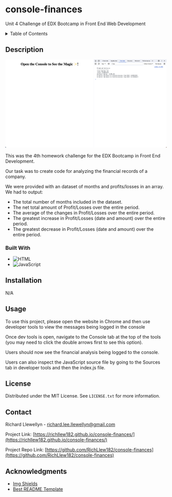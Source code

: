 # console-finances
Unit 4 Challenge of EDX Bootcamp in Front End Web Development



<!-- TABLE OF CONTENTS -->
<details>
  <summary>Table of Contents</summary>
  <ol>
    <li>
      <a href="#description">Description</a>
      <ul>
        <li><a href="#built-with">Built With</a></li>
      </ul>
    </li>
    <li>
        <a href="#installation">Installation</a>
    </li>
    <li><a href="#usage">Usage</a></li>
    <li><a href="#license">License</a></li>
    <li><a href="#contact">Contact</a></li>
    <li><a href="#acknowledgments">Acknowledgments</a></li>
  </ol>
</details>



<!-- ABOUT THE PROJECT -->
## Description

<a href="https://richllew182.github.io/console-finances/">
    <img src="./Images/console-finances-screenshot.png" alt="Richard Llewellyn Console Finances Screenshot">
  </a>

<br>
 <p>This was the 4th homework challenge for the EDX Bootcamp in Front End Development.</p> 

   <p>Our task was to create code for analyzing the financial records of a company. 
</p> 

 <p>We were provided with an dataset of months and profits/losses in an array. We had to output:
</p> 

* The total number of months included in the dataset.
* The net total amount of Profit/Losses over the entire period.
* The average of the changes in Profit/Losses over the entire period.
* The greatest increase in Profit/Losses (date and amount) over the entire period.
* The greatest decrease in Profit/Losses (date and amount) over the entire period.



### Built With


* ![HTML](https://img.shields.io/badge/HTML-239120?style=for-the-badge&logo=html5&logoColor=white)
* ![JavaScript](https://img.shields.io/badge/JavaScript-323330?style=for-the-badge&logo=javascript&logoColor=F7DF1E)






## Installation

N/A

<!-- USAGE EXAMPLES -->
## Usage


<p>To use this project, please open the website in Chrome and then use developer tools to view the messages being logged in the console</p>
<p>Once dev tools is open, navigate to the Console tab at the top of the tools (you may need to click the double arrows first to see this option).</p>
<p>Users should now see the financial analysis being logged to the console.</p>
<p>Users can also inspect the JavaScript source file by going to the Sources tab in developer tools and then the index.js file.</p>


<!-- LICENSE -->
## License

Distributed under the MIT License. See `LICENSE.txt` for more information.





<!-- CONTACT -->
## Contact

Richard Llewellyn - richard.lee.llewellyn@gmail.com 

Project Link: [https://richllew182.github.io/console-finances/](https://richllew182.github.io/console-finances/)

Project Repo Link: [https://github.com/RichLlew182/console-finances](https://github.com/RichLlew182/console-finances)



<!-- ACKNOWLEDGMENTS -->
## Acknowledgments

* [Img Shields](https://shields.io)
* [Best README Template](https://github.com/othneildrew/Best-README-Template)

